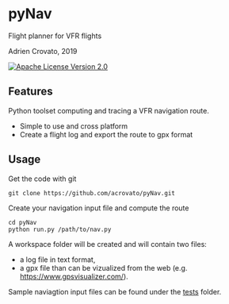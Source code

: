 # pyNav
Flight planner for VFR flights

Adrien Crovato, 2019

[![Apache License Version 2.0](https://img.shields.io/badge/license-Apache_2.0-green.svg)](LICENSE)

## Features
Python toolset computing and tracing a VFR navigation route.
* Simple to use and cross platform
* Create a flight log and export the route to gpx format

## Usage
Get the code with git
```
git clone https://github.com/acrovato/pyNav.git
```
Create your navigation input file and compute the route
```
cd pyNav
python run.py /path/to/nav.py
```
A workspace folder will be created and will contain two files:
  - a log file in text format,
  - a gpx file than can be vizualized from the web (e.g. https://www.gpsvisualizer.com/).

Sample naviagtion input files can be found under the [tests](/tests) folder.